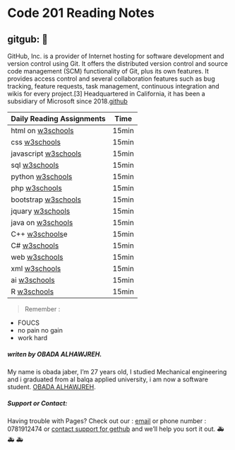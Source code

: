 # Code 201 Reading Notes
## gitgub: &#128175;
GitHub, Inc. is a provider of Internet hosting for software development and version control using Git. It offers the distributed version control and source code management (SCM) functionality of Git, plus its own features. It provides access control and several collaboration features such as bug tracking, feature requests, task management, continuous integration and wikis for every project.[3] Headquartered in California, it has been a subsidiary of Microsoft since 2018.[github](www.github.com)

Daily Reading Assignments | Time
------------ | -------------
 html on [w3schools](https://www.w3schools.com/) | 15min
 css [w3schools](https://www.w3schools.com/) | 15min
 javascript [w3schools](https://www.w3schools.com/) | 15min
 sql [w3schools](https://www.w3schools.com/) | 15min
 python [w3schools](https://www.w3schools.com/) | 15min
 php [w3schools](https://www.w3schools.com/) | 15min
 bootstrap [w3schools](https://www.w3schools.com/) | 15min
 jquary [w3schools](https://www.w3schools.com/) | 15min
 java on [w3schools](https://www.w3schools.com/) | 15min
 C++ [w3schools](https://www.w3schools.com/)e | 15min
 C# [w3schools](https://www.w3schools.com/) | 15min
 web [w3schools](https://www.w3schools.com/) | 15min
 xml [w3schools](https://www.w3schools.com/) | 15min
 ai [w3schools](https://www.w3schools.com/) | 15min
 R [w3schools](https://www.w3schools.com/) | 15min
 
>Remember : 
 * FOUCS
 * no pain no gain
 * work hard


##### *writen by OBADA ALHAWJREH.*

My name is obada jaber, I’m 27 years old, I studied Mechanical engineering and i graduated from al balqa applied university, i am now a software student. [OBADA ALHAWJREH](https://github.com/Obada-gh). 

##### *Support or Contact:*

Having trouble with Pages? Check out our : [email](obada7jaber7@gmail.com) or phone number : 0781912474 or [contact support for gethub](https://support.github.com/contact) and we’ll help you sort it out. &#x1F691; &#x1F691; &#x1F691;
